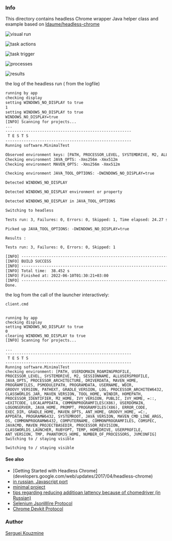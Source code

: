### Info

This directory contains headless Chrome wrapper Java helper class and example
based on [ldaume/headless-chrome](https://github.com/ldaume/headless-chrome)

![visual run](https://github.com/sergueik/selenium_java/blob/master/headless-chrome/screenshots/capture-visual.png)

![task actions](https://github.com/sergueik/selenium_java/blob/master/headless-chrome/screenshots/capture-task.png)

![task trigger](https://github.com/sergueik/selenium_java/blob/master/headless-chrome/screenshots/capture-task-trigger.png)

![processes](https://github.com/sergueik/selenium_java/blob/master/headless-chrome/screenshots/capture-processes.png)

![results](https://github.com/sergueik/selenium_java/blob/master/headless-chrome/screenshots/capture-results.png)

the log of the headless run ( from the logfile)
```txt
running by app 
checking display 
setting WINDOWS_NO_DISPLAY to true
1 
setting WINDOWS_NO_DISPLAY to true
WINDOWS_NO_DISPLAY=true  
[INFO] Scanning for projects...
...
-------------------------------------------------------
 T E S T S
-------------------------------------------------------
Running software.MinimalTest

Observed environment keys: [PATH, PROCESSOR_LEVEL, SYSTEMDRIVE, M2, ALLUSERSPROFILE, JAVA_OPTS, PROCESSOR_ARCHITECTURE, DRIVERDATA, MAVEN_HOME, PROGRAMFILES, PSMODULEPATH, PROGRAMDATA, USERNAME, WDIR, GROOVY_VERSION, PATHEXT, GRADLE_VERSION, LOG, PROCESSOR_ARCHITEW6432, CLASSWORLDS_JAR, MAVEN_VERSION, TOOL_HOME, WINDOWS_NO_DISPLAY, WINDIR, PROCESSOR_IDENTIFIER, M2_HOME, IVY_VERSION, PUBLIC, IVY_HOME, LOCALAPPDATA, COMMONPROGRAMFILES(X86), USERDOMAIN, JAVA_HOME, PROMPT, PROGRAMFILES(X86), ERROR_CODE, EXEC_DIR, GRADLE_HOME, MAVEN_OPTS, ANT_HOME, GROOVY_HOME, =C:, APPDATA, JAVA_TOOL_OPTIONS, PROGRAMW6432, SYSTEMROOT, JAVA_VERSION, MAVEN_CMD_LINE_ARGS, OS, COMMONPROGRAMW6432, COMPUTERNAME, COMMONPROGRAMFILES, COMSPEC, JAVACMD, MAVEN_PROJECTBASEDIR, PROCESSOR_REVISION, CLASSWORLDS_LAUNCHER, TEMP, USERPROFILE, ANT_VERSION, TMP, PHANTOMJS_HOME, NUMBER_OF_PROCESSORS, JVMCONFIG]
Checking environment JAVA_OPTS: -Xms256m -Xmx512m
Checking environment MAVEN_OPTS: -Xms256m -Xmx512m

Checking environment JAVA_TOOL_OPTIONS: -DWINDOWS_NO_DISPLAY=true  

Detected WINDOWS_NO_DISPLAY

Detected WINDOWS_NO_DISPLAY environment or property

Detected WINDOWS_NO_DISPLAY in JAVA_TOOL_OPTIONS

Switching to headless

Tests run: 3, Failures: 0, Errors: 0, Skipped: 1, Time elapsed: 24.27 sec

Picked up JAVA_TOOL_OPTIONS: -DWINDOWS_NO_DISPLAY=true  

Results :

Tests run: 3, Failures: 0, Errors: 0, Skipped: 1

[INFO] ------------------------------------------------------------------------
[INFO] BUILD SUCCESS
[INFO] ------------------------------------------------------------------------
[INFO] Total time:  38.452 s
[INFO] Finished at: 2022-06-10T01:30:21+03:00
[INFO] ------------------------------------------------------------------------
Done. 
```

the log from the call of the launcher interactively:
```cmd
client.cmd
```
```text

running by app 
checking display 
setting WINDOWS_NO_DISPLAY to true
0
clearing WINDOWS_NO_DISPLAY to true
[INFO] Scanning for projects...

...
-------------------------------------------------------
 T E S T S
-------------------------------------------------------
Running software.MinimalTest
checking environment: [PATH, USERDOMAIN_ROAMINGPROFILE, PROCESSOR_LEVEL, SYSTEMDRIVE, M2, SESSIONNAME, ALLUSERSPROFILE, JAVA_OPTS, PROCESSOR_ARCHITECTURE, DRIVERDATA, MAVEN_HOME, PROGRAMFILES, PSMODULEPATH, PROGRAMDATA, USERNAME, WDIR, GROOVY_VERSION, PATHEXT, GRADLE_VERSION, LOG, PROCESSOR_ARCHITEW6432, CLASSWORLDS_JAR, MAVEN_VERSION, TOOL_HOME, WINDIR, HOMEPATH, PROCESSOR_IDENTIFIER, M2_HOME, IVY_VERSION, PUBLIC, IVY_HOME, =::, =EXITCODE, LOCALAPPDATA, COMMONPROGRAMFILES(X86), USERDOMAIN, LOGONSERVER, JAVA_HOME, PROMPT, PROGRAMFILES(X86), ERROR_CODE, EXEC_DIR, GRADLE_HOME, MAVEN_OPTS, ANT_HOME, GROOVY_HOME, =C:, APPDATA, PROGRAMW6432, SYSTEMROOT, JAVA_VERSION, MAVEN_CMD_LINE_ARGS, OS, COMMONPROGRAMW6432, COMPUTERNAME, COMMONPROGRAMFILES, COMSPEC, JAVACMD, MAVEN_PROJECTBASEDIR, PROCESSOR_REVISION, CLASSWORLDS_LAUNCHER, RUBYOPT, TEMP, HOMEDRIVE, USERPROFILE, ANT_VERSION, TMP, PHANTOMJS_HOME, NUMBER_OF_PROCESSORS, JVMCONFIG]
Switching to / staying visible

Switching to / staying visible
```
#### See also

* [Getting Started with Headless Chrome] (developers.google.com/web/updates/2017/04/headless-chrome)
* [in russian, Javascript port](https://habrahabr.ru/post/329660/)
* [minimal project](https://github.com/WeikeDu/HeadlessChrome)
* [tips regarding reducing additioan lattency because of chomedriver (in Russian)](http://internetka.in.ua/selenium-chrome-driver/)
* [Selenium JsonWire Protocol](https://github.com/SeleniumHQ/selenium/wiki/JsonWireProtocol)
* [Chrome Devkit Protocol](https://github.com/ChromeDevTools/awesome-chrome-devtools)

### Author


[Serguei Kouzmine](kouzmine_serguei@yahoo.com)
